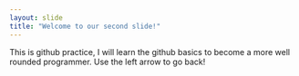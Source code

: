 ```yaml
---
layout: slide
title: "Welcome to our second slide!"
---
```

This is github practice, I will learn the github basics to become a more well rounded programmer.
Use the left arrow to go back!

